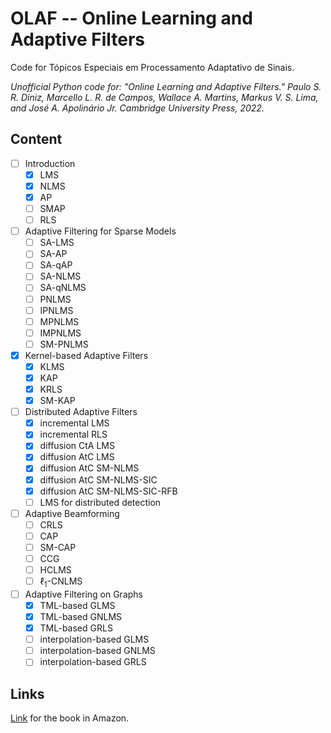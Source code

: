 # OLAF -- Online Learning and Adaptive Filters

Code for Tópicos Especiais em Processamento Adaptativo de Sinais.

_Unofficial Python code for: "Online Learning and Adaptive Filters." Paulo S. R. Diniz, Marcello L. R. de Campos, Wallace A. Martins, Markus V. S. Lima, and José A. Apolinário Jr. Cambridge University Press, 2022._

## Content

- [ ] Introduction
  - [x] LMS
  - [x] NLMS
  - [x] AP
  - [ ] SMAP
  - [ ] RLS
- [ ] Adaptive Filtering for Sparse Models
  - [ ] SA-LMS
  - [ ] SA-AP
  - [ ] SA-qAP
  - [ ] SA-NLMS
  - [ ] SA-qNLMS
  - [ ] PNLMS
  - [ ] IPNLMS
  - [ ] MPNLMS
  - [ ] IMPNLMS
  - [ ] SM-PNLMS
- [x] Kernel-based Adaptive Filters
  - [x] KLMS
  - [x] KAP
  - [x] KRLS
  - [x] SM-KAP
- [ ] Distributed Adaptive Filters
  - [x] incremental LMS
  - [x] incremental RLS
  - [x] diffusion CtA LMS
  - [x] diffusion AtC LMS
  - [x] diffusion AtC SM-NLMS
  - [x] diffusion AtC SM-NLMS-SIC
  - [x] diffusion AtC SM-NLMS-SIC-RFB
  - [ ] LMS for distributed detection
- [ ] Adaptive Beamforming
  - [ ] CRLS
  - [ ] CAP
  - [ ] SM-CAP
  - [ ] CCG
  - [ ] HCLMS
  - [ ] $\ell_1$-CNLMS
- [ ] Adaptive Filtering on Graphs
  - [x] TML-based GLMS
  - [x] TML-based GNLMS
  - [x] TML-based GRLS
  - [ ] interpolation-based GLMS
  - [ ] interpolation-based GNLMS
  - [ ] interpolation-based GRLS

## Links

[Link](https://a.co/d/hLADfFp) for the book in Amazon.
